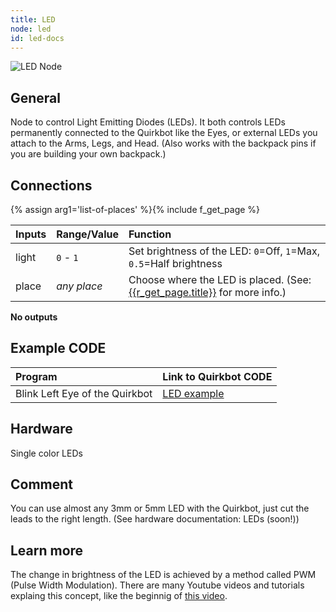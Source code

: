 ```yaml
---
title: LED
node: led
id: led-docs
---
```


![LED Node]

## General

Node to control Light Emitting Diodes (LEDs). It both controls LEDs permanently connected to the Quirkbot like the Eyes, or external LEDs you attach to the Arms, Legs, and Head. (Also works with the backpack pins if you are building your own backpack.)

## Connections

{% assign arg1='list-of-places' %}{% include f_get_page %}

Inputs     | Range/Value     | Function
:----------|:----------------|:--------
light      | `0` - `1`       | Set brightness of the LED: `0`=Off, `1`=Max, `0.5`=Half brightness
place      | *any place*     | Choose where the LED is placed. (See: [{{r_get_page.title}}]({{r_get_page.url}}) for more info.)

**No outputs**

## Example CODE

Program | Link to Quirkbot CODE
:-------|:---------------------
Blink Left Eye of the Quirkbot	| [LED example](http://code.quirkbot.com/program/5655f35bd66de10100d133a9 "Go to Quirkbot CODE")

## Hardware
Single color LEDs

## Comment
You can use almost any 3mm or 5mm LED with the Quirkbot, just cut the leads to the right length. (See hardware documentation: LEDs (soon!))

## Learn more
The change in brightness of the LED is achieved by a method called PWM (Pulse Width Modulation). There are many Youtube videos and tutorials explaing this concept, like the beginnig of [this video](https://www.youtube.com/watch?v=YmPziPfaByw).


[LED Node]:  {{r_base_url}}/content-assets/documentation/nodes/LED.png
